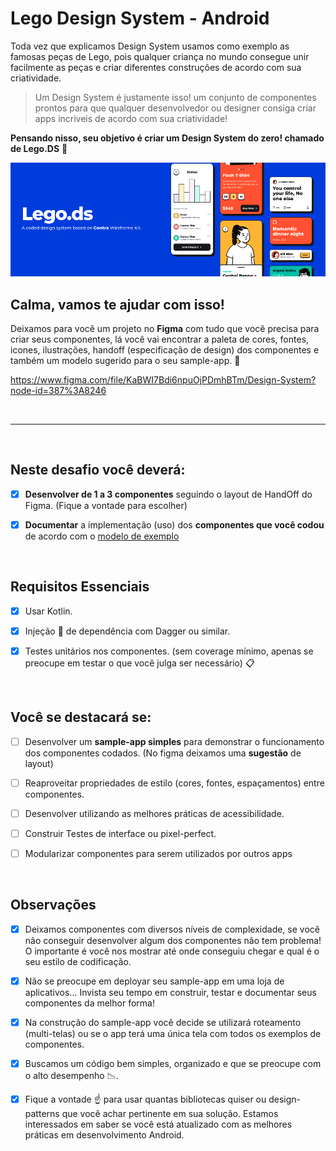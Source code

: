# Lego Design System - Android

Toda vez que explicamos Design System usamos como exemplo as famosas peças de Lego, pois qualquer criança no mundo consegue
unir facilmente as peças e criar diferentes construções de acordo com sua criatividade.

> Um Design System é justamente isso! um conjunto de componentes prontos para que qualquer desenvolvedor ou designer consiga
criar apps incriveis de acordo com sua criatividade!

**Pensando nisso, seu objetivo é criar um Design System do zero! chamado de Lego.DS** :iphone: 

![Soma DS](./readme-img.png)

## Calma, vamos te ajudar com isso!

Deixamos para você um projeto no **Figma** com tudo que você precisa para criar seus componentes, lá você vai encontrar a paleta de cores, fontes, icones,
ilustrações, handoff (especificação de design) dos componentes e também um modelo sugerido para o seu sample-app. :iphone:

https://www.figma.com/file/KaBWI7Bdi6npuOjPDmhBTm/Design-System?node-id=387%3A8246

<br/>

---------

<br/>

## Neste desafio você deverá:

- [x] **Desenvolver de 1 a 3 componentes** seguindo o layout de HandOff do Figma. (Fique a vontade para escolher)

- [x] **Documentar** a implementação (uso) dos **componentes que você codou** de acordo com o [modelo de exemplo](https://github.com/victormath12/lego-design-system/blob/main/android/modelo-documentacao/button.md)

<br/>

## Requisitos Essenciais

- [x] Usar Kotlin.

- [x] Injeção :syringe: de dependência com Dagger ou similar.

- [x] Testes unitários nos componentes. (sem coverage mínimo, apenas se preocupe em testar o que você julga ser necessário) :clipboard:

<br/>

## Você se destacará se:

- [ ] Desenvolver um **sample-app simples** para demonstrar o funcionamento dos componentes codados. (No figma deixamos uma **sugestão** de layout)

- [ ] Reaproveitar propriedades de estilo (cores, fontes, espaçamentos) entre componentes. 

- [ ] Desenvolver utilizando as melhores práticas de acessibilidade.

- [ ] Construir Testes de interface ou pixel-perfect.

- [ ] Modularizar componentes para serem utilizados por outros apps

<br/>

## Observações

- [x] Deixamos componentes com diversos níveis de complexidade, se você não conseguir desenvolver algum dos componentes não tem problema! 
O importante é você nos mostrar até onde conseguiu chegar e qual é o seu estilo de codificação.

- [x] Não se preocupe em deployar seu sample-app em uma loja de aplicativos... Invista seu tempo em construir, testar e documentar seus componentes da melhor forma!

- [x] Na construção do sample-app você decide se utilizará roteamento (multi-telas) ou se o app terá uma única tela com todos os exemplos de componentes.

- [x] Buscamos um código bem simples, organizado e que se preocupe com o alto desempenho :chart_with_downwards_trend:.

- [x] Fique a vontade :point_up: para usar quantas bibliotecas quiser ou design-patterns que você achar pertinente em sua solução. 
Estamos interessados em saber se você está atualizado com as melhores práticas em desenvolvimento Android. 
